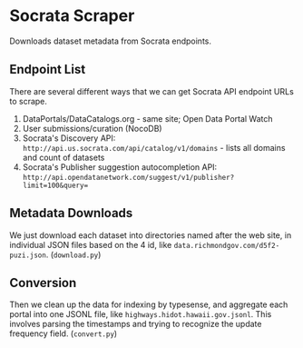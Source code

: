 # Socrata Scraper

Downloads dataset metadata from Socrata endpoints.

## Endpoint List

There are several different ways that we can get Socrata API endpoint URLs to scrape.

1. DataPortals/DataCatalogs.org - same site; Open Data Portal Watch
2. User submissions/curation (NocoDB)
3. Socrata's Discovery API: `http://api.us.socrata.com/api/catalog/v1/domains` - lists all domains and count of datasets
4. Socrata's Publisher suggestion autocompletion API: `http://api.opendatanetwork.com/suggest/v1/publisher?limit=100&query=`

## Metadata Downloads

We just download each dataset into directories named after the web site, in individual JSON files based on the 4 id, like `data.richmondgov.com/d5f2-puzi.json`. (`download.py`)


## Conversion

Then we clean up the data for indexing by typesense, and aggregate each portal into one JSONL file, like `highways.hidot.hawaii.gov.jsonl`. This involves parsing the timestamps and trying to recognize the update frequency field. (`convert.py`)